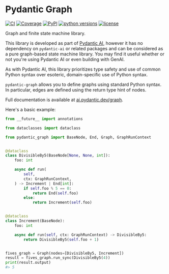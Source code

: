 # Pydantic Graph

[![CI](https://github.com/pydantic/pydantic-ai/actions/workflows/ci.yml/badge.svg?event=push)](https://github.com/pydantic/pydantic-ai/actions/workflows/ci.yml?query=branch%3Amain)
[![Coverage](https://coverage-badge.samuelcolvin.workers.dev/pydantic/pydantic-ai.svg)](https://coverage-badge.samuelcolvin.workers.dev/redirect/pydantic/pydantic-ai)
[![PyPI](https://img.shields.io/pypi/v/pydantic-graph.svg)](https://pypi.python.org/pypi/pydantic-graph)
[![python versions](https://img.shields.io/pypi/pyversions/pydantic-graph.svg)](https://github.com/pydantic/pydantic-ai)
[![license](https://img.shields.io/github/license/pydantic/pydantic-ai.svg)](https://github.com/pydantic/pydantic-ai/blob/main/LICENSE)

Graph and finite state machine library.

This library is developed as part of [Pydantic AI](https://ai.pydantic.dev), however it has no dependency
on `pydantic-ai` or related packages and can be considered as a pure graph-based state machine library. You may find it useful whether or not you're using Pydantic AI or even building with GenAI.

As with Pydantic AI, this library prioritizes type safety and use of common Python syntax over esoteric, domain-specific use of Python syntax.

`pydantic-graph` allows you to define graphs using standard Python syntax. In particular, edges are defined using the return type hint of nodes.

Full documentation is available at [ai.pydantic.dev/graph](https://ai.pydantic.dev/graph).

Here's a basic example:

```python {noqa="I001"}
from __future__ import annotations

from dataclasses import dataclass

from pydantic_graph import BaseNode, End, Graph, GraphRunContext


@dataclass
class DivisibleBy5(BaseNode[None, None, int]):
    foo: int

    async def run(
        self,
        ctx: GraphRunContext,
    ) -> Increment | End[int]:
        if self.foo % 5 == 0:
            return End(self.foo)
        else:
            return Increment(self.foo)


@dataclass
class Increment(BaseNode):
    foo: int

    async def run(self, ctx: GraphRunContext) -> DivisibleBy5:
        return DivisibleBy5(self.foo + 1)


fives_graph = Graph(nodes=[DivisibleBy5, Increment])
result = fives_graph.run_sync(DivisibleBy5(4))
print(result.output)
#> 5
```
